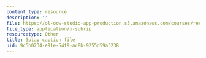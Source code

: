 ```yaml
---
content_type: resource
description: ''
file: https://ol-ocw-studio-app-production.s3.amazonaws.com/courses/res-3-004-visualizing-materials-science-fall-2017/9c5b0234e91e54f9ac8b9255d59a3238_MloLY1k3rLg.vtt
file_type: application/x-subrip
resourcetype: Other
title: 3play caption file
uid: 9c5b0234-e91e-54f9-ac8b-9255d59a3238
---
```

